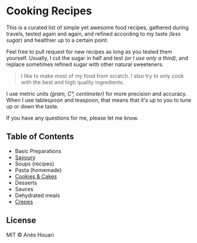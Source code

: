 # Cooking Recipes

This is a curated list of simple yet awesome food recipes, gathered during travels, tested again and again, and refined according to my taste _(less sugar)_ and healthier up to a certain point.

Feel free to pull request for new recipes as long as you tested them yourself. Usually, I cut the sugar in half and test _(or I use only a third)_, and replace sometimes refined sugar with other natural sweeteners.

> I like to make most of my food from scratch. I also try to only cook with the best and high quality ingredients.

I use metric units _(gram, C°, centimeter)_ for more precision and accuracy. When I use tablespoon and teaspoon, that means that it's up to you to tune up or down the taste.

If you have any questions for me, please let me know.

## Table of Contents

- Basic Preparations
- [Savoury](recipes/savoury)
- Soups (recipes)
- Pasta (homemade)
- [Cookies & Cakes](recipes/Cookies_&_Cakes)
- Desserts
- Sauces
- Dehydrated meals
- [Crepes](recipes/Plain_Flour_Crepes)

## License

MIT © Anès Houari
